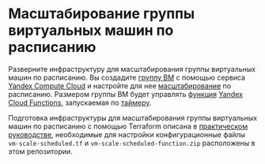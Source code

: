 # Масштабирование группы виртуальных машин по расписанию

Разверните инфраструктуру для масштабирования группы виртуальных машин по расписанию. Вы создадите [группу ВМ](https://yandex.cloud/ru/docs/compute/concepts/instance-groups/) с помощью сервиса [Yandex Compute Cloud](https://yandex.cloud/ru/docs/compute/) и настройте для нее [масштабирование](https://yandex.cloud/ru/docs/compute/concepts/instance-groups/scale) по расписанию. Размером группы ВМ будет управлять [функция](https://yandex.cloud/ru/docs/functions/concepts/function) [Yandex Cloud Functions](https://yandex.cloud/ru/docs/functions/), запускаемая по [таймеру](https://yandex.cloud/ru/docs/functions/concepts/trigger/timer).

Подготовка инфраструктуры для масштабирования группы виртуальных машин по расписанию с помощью Terraform описана в [практическом руководстве](https://yandex.cloud/ru/docs/tutorials/infrastructure-management/vm-scale-scheduled/), необходимые для настройки конфигурационные файлы 
`vm-scale-scheduled.tf` и `vm-scale-scheduled-function.zip` расположены в этом репозитории.
